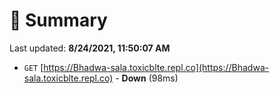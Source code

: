 # 📖 Summary
Last updated: **8/24/2021, 11:50:07 AM**

- `GET` [https://Bhadwa-sala.toxicblte.repl.co](https://Bhadwa-sala.toxicblte.repl.co) - **Down** (98ms)
